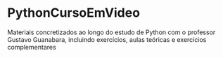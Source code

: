# PythonCursoEmVideo
 Materiais concretizados ao longo do estudo de Python com o professor Gustavo Guanabara, incluindo exercícios, aulas teóricas e exercícios complementares
